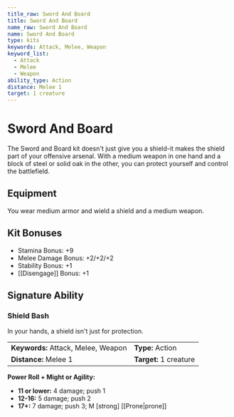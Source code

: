 ```yaml
---
title_raw: Sword And Board
title: Sword And Board
name_raw: Sword And Board
name: Sword And Board
type: kits
keywords: Attack, Melee, Weapon
keyword_list:
  - Attack
  - Melee
  - Weapon
ability_type: Action
distance: Melee 1
target: 1 creature
---
```


# Sword And Board

The Sword and Board kit doesn't just give you a shield-it makes the shield part of your offensive arsenal. With a medium weapon in one hand and a block of steel or solid oak in the other, you can protect yourself and control the battlefield.

## Equipment

You wear medium armor and wield a shield and a medium weapon.

## Kit Bonuses

- Stamina Bonus: +9
- Melee Damage Bonus: +2/+2/+2
- Stability Bonus: +1
- [[Disengage]] Bonus: +1

## Signature Ability

### Shield Bash

In your hands, a shield isn't just for protection.

|                                     |                        |
| :---------------------------------- | :--------------------- |
| **Keywords:** Attack, Melee, Weapon | **Type:** Action       |
| **Distance:** Melee 1               | **Target:** 1 creature |

**Power Roll + Might or Agility:**

- **11 or lower:** 4 damage; push 1
- **12-16:** 5 damage; push 2
- **17+:** 7 damage; push 3; M \[strong\] [[Prone|prone]]
